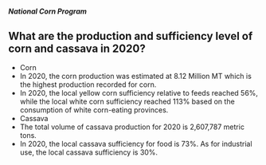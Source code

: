 ##### National Corn Program

## What are the production and sufficiency level of corn and cassava in 2020?


 - Corn
 - In 2020, the corn production was estimated at 8.12 Million MT which is the  highest production recorded for corn.
 - In 2020, the local yellow corn sufficiency relative to feeds reached 56%, while the  local white corn sufficiency reached 113% based on the consumption of white corn-eating provinces.
 - Cassava
 - The total volume of cassava production for 2020 is 2,607,787 metric tons. 
 - In 2020, the local cassava sufficiency for food is 73%. As for industrial use, the local  cassava sufficiency is 30%.
